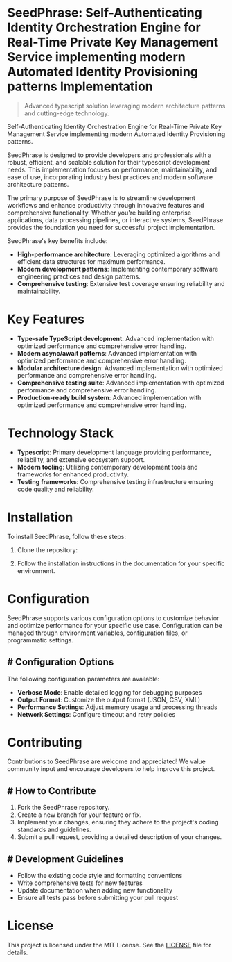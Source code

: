 <!-- fallback_SeedPhrase_20251029012810_34456 -->

# SeedPhrase: Self-Authenticating Identity Orchestration Engine for Real-Time Private Key Management Service implementing modern Automated Identity Provisioning patterns Implementation
> Advanced typescript solution leveraging modern architecture patterns and cutting-edge technology.

Self-Authenticating Identity Orchestration Engine for Real-Time Private Key Management Service implementing modern Automated Identity Provisioning patterns.

SeedPhrase is designed to provide developers and professionals with a robust, efficient, and scalable solution for their typescript development needs. This implementation focuses on performance, maintainability, and ease of use, incorporating industry best practices and modern software architecture patterns.

The primary purpose of SeedPhrase is to streamline development workflows and enhance productivity through innovative features and comprehensive functionality. Whether you're building enterprise applications, data processing pipelines, or interactive systems, SeedPhrase provides the foundation you need for successful project implementation.

SeedPhrase's key benefits include:

* **High-performance architecture**: Leveraging optimized algorithms and efficient data structures for maximum performance.
* **Modern development patterns**: Implementing contemporary software engineering practices and design patterns.
* **Comprehensive testing**: Extensive test coverage ensuring reliability and maintainability.

# Key Features

* **Type-safe TypeScript development**: Advanced implementation with optimized performance and comprehensive error handling.
* **Modern async/await patterns**: Advanced implementation with optimized performance and comprehensive error handling.
* **Modular architecture design**: Advanced implementation with optimized performance and comprehensive error handling.
* **Comprehensive testing suite**: Advanced implementation with optimized performance and comprehensive error handling.
* **Production-ready build system**: Advanced implementation with optimized performance and comprehensive error handling.

# Technology Stack

* **Typescript**: Primary development language providing performance, reliability, and extensive ecosystem support.
* **Modern tooling**: Utilizing contemporary development tools and frameworks for enhanced productivity.
* **Testing frameworks**: Comprehensive testing infrastructure ensuring code quality and reliability.

# Installation

To install SeedPhrase, follow these steps:

1. Clone the repository:


2. Follow the installation instructions in the documentation for your specific environment.

# Configuration

SeedPhrase supports various configuration options to customize behavior and optimize performance for your specific use case. Configuration can be managed through environment variables, configuration files, or programmatic settings.

## # Configuration Options

The following configuration parameters are available:

* **Verbose Mode**: Enable detailed logging for debugging purposes
* **Output Format**: Customize the output format (JSON, CSV, XML)
* **Performance Settings**: Adjust memory usage and processing threads
* **Network Settings**: Configure timeout and retry policies

# Contributing

Contributions to SeedPhrase are welcome and appreciated! We value community input and encourage developers to help improve this project.

## # How to Contribute

1. Fork the SeedPhrase repository.
2. Create a new branch for your feature or fix.
3. Implement your changes, ensuring they adhere to the project's coding standards and guidelines.
4. Submit a pull request, providing a detailed description of your changes.

## # Development Guidelines

* Follow the existing code style and formatting conventions
* Write comprehensive tests for new features
* Update documentation when adding new functionality
* Ensure all tests pass before submitting your pull request

# License

This project is licensed under the MIT License. See the [LICENSE](https://github.com/emrullahgit1/SeedPhrase/blob/main/LICENSE) file for details.

